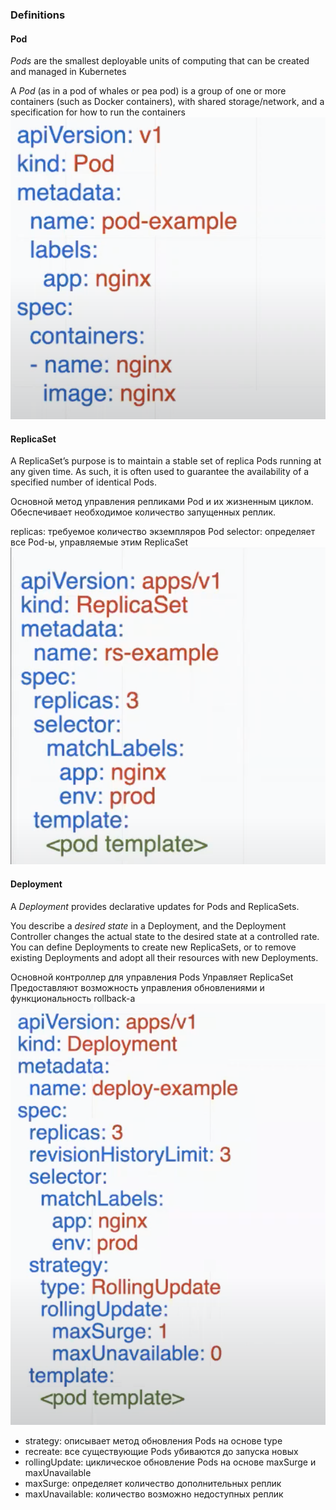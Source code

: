 ### Definitions
#### Pod
*Pods* are the smallest deployable units of computing that can be created and managed in Kubernetes

A *Pod* (as in a pod of whales or pea pod) is a group of one or more containers (such as Docker containers), with shared storage/network, and a specification for how to run the containers
![Pod](https://github.com/vsushko/workspace/blob/master/img/pod.png)
#### ReplicaSet
A ReplicaSet’s purpose is to maintain a stable set of replica Pods running at any given time. As such, it is often used to guarantee the availability of a specified number of identical Pods.

Основной метод управления репликами Pod и их жизненным циклом. 
Обеспечивает необходимое количество запущенных реплик.

replicas: требуемое количество экземпляров Pod
selector: определяет все Pod-ы, управляемые этим ReplicaSet
![ReplicaSet](https://github.com/vsushko/workspace/blob/master/img/replicaSet.png)
#### Deployment
A *Deployment* provides declarative updates for Pods and ReplicaSets.

You describe a *desired state* in a Deployment, and the Deployment Controller changes the actual state to the desired state at a controlled rate. You can define Deployments to create new ReplicaSets, or to remove existing Deployments and adopt all their resources with new Deployments.

Основной контроллер для управления Pods
Управляет ReplicaSet
Предоставляют возможность управления обновлениями и функциональность rollback-a
![Deployment](https://github.com/vsushko/workspace/blob/master/img/deployment.png)
* strategy: описывает метод обновления Pods на основе type
* recreate: все существующие Pods убиваются до запуска новых
* rollingUpdate: циклическое обновление Pods на основе maxSurge и maxUnavailable
* maxSurge: определяет количество дополнительных реплик
* maxUnavailable: количество возможно недоступных реплик
